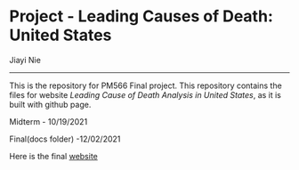 Project - Leading Causes of Death: United States
================
Jiayi Nie

----

This is the repository for PM566 Final project. This repository contains the files for website *Leading Cause of Death Analysis in United States*, as it is built with github page.

Midterm - 10/19/2021

Final(docs folder) -12/02/2021 

Here is the final [website](https://njy530.github.io/pm566-project/)

